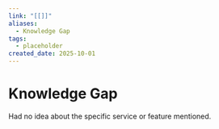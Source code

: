 ```yaml
---
link: "[[]]"
aliases:
  - Knowledge Gap
tags:
  - placeholder
created_date: 2025-10-01
---
```

# Knowledge Gap
Had no idea about the specific service or feature mentioned.